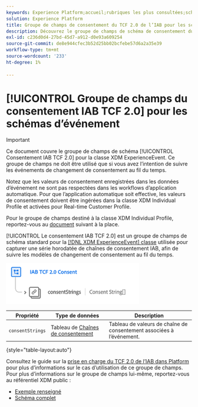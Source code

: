 ```yaml
---
keywords: Experience Platform;accueil;rubriques les plus consultées;schéma;XDM;ExperienceEvent;champs;schémas;schémas;conception de schéma;groupe de champs;iab;tcf;consentement;groupe de champs;schéma;schéma;schéma;schéma;schéma;schéma;schéma;groupe de champs;iab;tcf;consentement
solution: Experience Platform
title: Groupe de champs de consentement du TCF 2.0 de l’IAB pour les schémas d’événement
description: Découvrez le groupe de champs de schéma de consentement du TCF 2.0 de l’IAB pour la classe XDM ExperienceEvent.
exl-id: c236d0d4-27bd-45d7-a912-d0e93a609254
source-git-commit: de8e944cfec3b52d25bb02bcfebe57d6a2a35e39
workflow-type: tm+mt
source-wordcount: '233'
ht-degree: 1%

---
```


# [!UICONTROL Groupe de champs du consentement IAB TCF 2.0] pour les schémas d’événement

>[!IMPORTANT]
>
>Ce document couvre le groupe de champs de schéma [!UICONTROL Consentement IAB TCF 2.0] pour la classe XDM ExperienceEvent. Ce groupe de champs ne doit être utilisé que si vous avez l’intention de suivre les événements de changement de consentement au fil du temps.
>
>Notez que les valeurs de consentement enregistrées dans les données d’événement ne sont pas respectées dans les workflows d’application automatique. Pour que l’application automatique soit effective, les valeurs de consentement doivent être ingérées dans la classe XDM Individual Profile et activées pour Real-time Customer Profile.
>
>Pour le groupe de champs destiné à la classe XDM Individual Profile, reportez-vous au [document](../profile/iab.md) suivant à la place.

[!UICONTROL Le consentement IAB TCF 2.0] est un groupe de champs de schéma standard pour la [[!DNL XDM ExperienceEvent] classe](../../classes/experienceevent.md) utilisée pour capturer une série horodatée de chaînes de consentement IAB, afin de suivre les modèles de changement de consentement au fil du temps.

![](../../images/field-groups/iab-event.png)

| Propriété | Type de données | Description |
| --- | --- | --- |
| `consentStrings` | Tableau de [Chaînes de consentement](../../data-types/consent-string.md) | Tableau de valeurs de chaîne de consentement associées à l’événement. |

{style="table-layout:auto"}

Consultez le guide sur la [prise en charge du TCF 2.0 de l’IAB dans Platform](../../../landing/governance-privacy-security/consent/iab/overview.md) pour plus d’informations sur le cas d’utilisation de ce groupe de champs. Pour plus d’informations sur le groupe de champs lui-même, reportez-vous au référentiel XDM public :

* [Exemple renseigné](https://github.com/adobe/xdm/blob/master/components/fieldgroups/experience-event/experienceevent-privacy.example.1.json)
* [Schéma complet](https://github.com/adobe/xdm/blob/master/components/fieldgroups/experience-event/experienceevent-privacy.schema.json)
